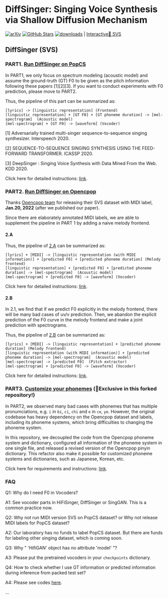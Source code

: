 # DiffSinger: Singing Voice Synthesis via Shallow Diffusion Mechanism
[![arXiv](https://img.shields.io/badge/arXiv-Paper-<COLOR>.svg)](https://arxiv.org/abs/2105.02446)
[![GitHub Stars](https://img.shields.io/github/stars/MoonInTheRiver/DiffSinger?style=social)](https://github.com/MoonInTheRiver/DiffSinger)
[![downloads](https://img.shields.io/github/downloads/MoonInTheRiver/DiffSinger/total.svg)](https://github.com/MoonInTheRiver/DiffSinger/releases)
 | [Interactive🤗 SVS](https://huggingface.co/spaces/Silentlin/DiffSinger)

## DiffSinger (SVS)

### PART1. [Run DiffSinger on PopCS](README-SVS-popcs.md)
In PART1, we only focus on spectrum modeling (acoustic model) and assume the ground-truth (GT) F0 to be given as the pitch information following these papers [1][2][3]. If you want to conduct experiments with F0 prediction, please move to PART2.

Thus, the pipeline of this part can be summarized as:

```
[lyrics] -> [linguistic representation] (Frontend)
[linguistic representation] + [GT F0] + [GT phoneme duration] -> [mel-spectrogram]  (Acoustic model)
[mel-spectrogram] + [GT F0] -> [waveform] (Vocoder)
```


[1] Adversarially trained multi-singer sequence-to-sequence singing synthesizer. Interspeech 2020.

[2] SEQUENCE-TO-SEQUENCE SINGING SYNTHESIS USING THE FEED-FORWARD TRANSFORMER. ICASSP 2020.

[3] DeepSinger : Singing Voice Synthesis with Data Mined From the Web. KDD 2020.

Click here for detailed instructions: [link](README-SVS-popcs.md).


### PART2. [Run DiffSinger on Opencpop](README-SVS-opencpop-cascade.md)
Thanks [Opencpop team](https://wenet.org.cn/opencpop/) for releasing their SVS dataset with MIDI label, **Jan.20, 2022** (after we published our paper).

Since there are elaborately annotated MIDI labels, we are able to supplement the pipeline in PART 1 by adding a naive melody frontend.

#### 2.A
Thus, the pipeline of [2.A](README-SVS-opencpop-cascade.md) can be summarized as:

```
[lyrics] + [MIDI] -> [linguistic representation (with MIDI information)] + [predicted F0] + [predicted phoneme duration] (Melody frontend)
[linguistic representation] + [predicted F0] + [predicted phoneme duration] -> [mel-spectrogram]  (Acoustic model)
[mel-spectrogram] + [predicted F0] -> [waveform] (Vocoder)
```

Click here for detailed instructions: [link](README-SVS-opencpop-cascade.md).

#### 2.B
In 2.1, we find that if we predict F0 explicitly in the melody frontend, there will be many bad cases of uv/v prediction. Then, we abandon the explicit prediction of the F0 curve in the melody frontend and make a joint prediction with spectrograms.

Thus, the pipeline of [2.B](README-SVS-opencpop-e2e.md) can be summarized as:
```
[lyrics] + [MIDI] -> [linguistic representation] + [predicted phoneme duration] (Melody frontend)
[linguistic representation (with MIDI information)] + [predicted phoneme duration] -> [mel-spectrogram]  (Acoustic model)
[mel-spectrogram] -> [predicted F0]  (Pitch extractor)
[mel-spectrogram] + [predicted F0] -> [waveform] (Vocoder)
```

Click here for detailed instructions: [link](README-SVS-opencpop-e2e.md).

### PART3. [Customize your phonemes](README-SVS-customize-phonemes.md) (🎉**Exclusive in this forked repository!**)

In PART2, we observed many bad cases with phonemes that has multiple pronumciations, e.g. `i` in `bi`, `ci`, `chi` and `e` in `ce`, `ye`. However, the original codebase has heavy dependency on the Opencpop dataset and labels, including its phoneme systems, which bring difficulties to changing the phoneme system.

In this repository, we decoupled the code from the Opencpop phoneme system and dictionary, configured all information of the phoneme system in one single file, and released a revised version of the Opencpop pinyin dictionary. This refactor also make it possible for customized phoneme systems and dictionaries, such as Japanese, Korean, etc.

Click here for requirements and instructions: [link](README-SVS-customize-phonemes.md).

### FAQ

Q1: Why do I need F0 in Vocoders?

A1: See vocoder parts in HiFiSinger, DiffSinger or SingGAN. This is a common practice now.

Q2: Why not run MIDI version SVS on PopCS dataset? or Why not release MIDI labels for PopCS dataset?

A2: Our laboratory has no funds to label PopCS dataset. But there are funds for labeling other singing dataset, which is coming soon.

Q3: Why " 'HifiGAN' object has no attribute 'model' "?

A3: Please put the pretrained vocoders in your `checkpoints` dictionary.

Q4: How to check whether I use GT information or predicted information during inference from packed test set?

A4: Please see codes [here](https://github.com/MoonInTheRiver/DiffSinger/blob/55e2f46068af6e69940a9f8f02d306c24a940cab/tasks/tts/fs2.py#L343).

...